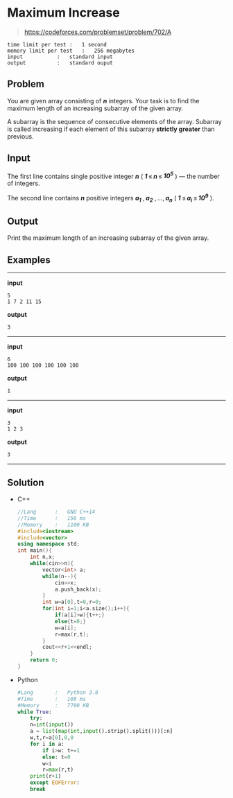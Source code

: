 # Maximum Increase

> https://codeforces.com/problemset/problem/702/A

```
time limit per test	:	1 second
memory limit per test	:	256 megabytes
input			:	standard input
output			:	standard ouput
```

## Problem

You are given array consisting of ***n*** integers. Your task is to find the maximum length of an increasing subarray of the given array.

A subarray is the sequence of consecutive elements of the array. Subarray is called increasing if each element of this subarray **strictly greater** than previous.

## Input

The first line contains single positive integer ***n*** ( ***1*** ≤ ***n*** ≤ ***10<sup>5</sup>*** ) — the number of integers.

The second line contains ***n*** positive integers ***a<sub>1</sub>*** , ***a<sub>2</sub>*** , ..., ***a<sub>n</sub>*** ( ***1*** ≤ ***a<sub>i</sub>*** ≤ ***10<sup>9</sup>*** ).

## Output

Print the maximum length of an increasing subarray of the given array.

## Examples

---
**input**
```
5
1 7 2 11 15

```
**output**
```
3

```
---
**input**
```
6
100 100 100 100 100 100

```
**output**
```
1

```
---
**input**
```
3
1 2 3

```
**output**
```
3

```
---

## Solution

* C++

	```c++
	//Lang		:	GNU C++14
	//Time		:	156 ms
	//Memory	:	1100 KB
	#include<iostream>
	#include<vector>
	using namespace std;
	int main(){
		int n,x;
		while(cin>>n){
			vector<int> a;
			while(n--){
				cin>>x;
				a.push_back(x);
			}
			int w=a[0],t=0,r=0;
			for(int i=1;i<a.size();i++){
				if(a[i]>w){t++;}
				else{t=0;}
				w=a[i];
				r=max(r,t);
			}
			cout<<r+1<<endl;
		}
		return 0;
	}
	```

* Python

	```py
	#Lang		:	Python 3.8
	#Time		:	108 ms
	#Memory		:	7700 KB
	while True:
	    try:
		n=int(input())
		a = list(map(int,input().strip().split()))[:n]
		w,t,r=a[0],0,0
		for i in a:
		    if i>w: t+=1
		    else: t=0
		    w=i
		    r=max(r,t)
		print(r+1)
	    except EOFError:
		break
	```
